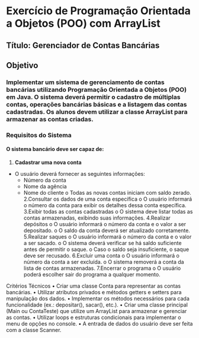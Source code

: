 # Exercício de Programação Orientada a Objetos (POO) com ArrayList<Conta>

## Título: Gerenciador de Contas Bancárias

## Objetivo
### Implementar um sistema de gerenciamento de contas bancárias utilizando Programação Orientada a Objetos (POO) em Java. O sistema deverá permitir o cadastro de múltiplas contas, operações bancárias básicas e a listagem das contas cadastradas. Os alunos devem utilizar a classe ArrayList para armazenar as contas criadas.

### Requisitos do Sistema

#### O sistema bancário deve ser capaz de:

1. **Cadastrar uma nova conta** 
- O usuário deverá fornecer as seguintes informações:
    - Número da conta
    - Nome da agência
    - Nome do cliente
  o Todas as novas contas iniciam com saldo zerado.
2.Consultar os dados de uma conta específica
  o O usuário informará o número da conta para exibir os detalhes dessa conta específica.
3.Exibir todas as contas cadastradas
  o O sistema deve listar todas as contas armazenadas, exibindo suas informações.
4.Realizar depósitos
  o O usuário informará o número da conta e o valor a ser depositado.
  o O saldo da conta deverá ser atualizado corretamente.
5.Realizar saques
  o O usuário informará o número da conta e o valor a ser sacado.
  o O sistema deverá verificar se há saldo suficiente antes de permitir o saque.
  o Caso o saldo seja insuficiente, o saque deve ser recusado.
6.Excluir uma conta
  o O usuário informará o número da conta a ser excluída.
  o O sistema removerá a conta da lista de contas armazenadas.
7.Encerrar o programa
  o O usuário poderá escolher sair do programa a qualquer momento.

Critérios Técnicos
  • Criar uma classe Conta para representar as contas bancárias.
  • Utilizar atributos privados e métodos getters e setters para manipulação dos dados.
  • Implementar os métodos necessários para cada funcionalidade (ex.: depositar(), sacar(), etc.).
  • Criar uma classe principal (Main ou ContaTeste) que utilize um ArrayList<Conta> para armazenar e gerenciar as contas.
  • Utilizar loops e estruturas condicionais para implementar o menu de opções no console.
  • A entrada de dados do usuário deve ser feita com a classe Scanner.
